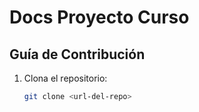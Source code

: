 # Docs Proyecto Curso

## Guía de Contribución
1. Clona el repositorio:
   ```bash
   git clone <url-del-repo>
